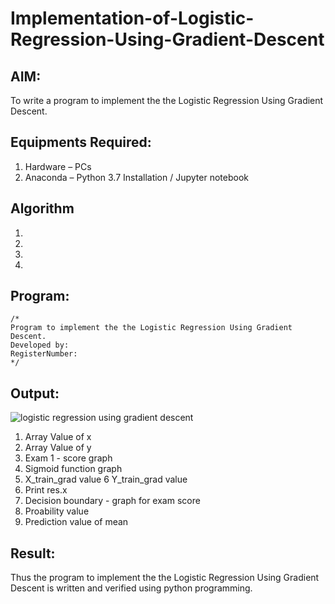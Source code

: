 # Implementation-of-Logistic-Regression-Using-Gradient-Descent

## AIM:
To write a program to implement the the Logistic Regression Using Gradient Descent.

## Equipments Required:
1. Hardware – PCs
2. Anaconda – Python 3.7 Installation / Jupyter notebook

## Algorithm
1. 
2. 
3. 
4. 

## Program:
```
/*
Program to implement the the Logistic Regression Using Gradient Descent.
Developed by: 
RegisterNumber:  
*/
```

## Output:
![logistic regression using gradient descent](sam.png)

1. Array Value of x
2. Array Value of y
3. Exam 1 - score graph
4. Sigmoid function graph
5. X_train_grad value
6 Y_train_grad value
7. Print res.x
8. Decision boundary - graph for exam score
9. Proability value 
10. Prediction value of mean


## Result:
Thus the program to implement the the Logistic Regression Using Gradient Descent is written and verified using python programming.

